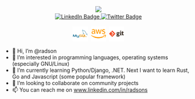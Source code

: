 <div id="header" align="center">
  <img src="https://media.giphy.com/media/ZeFG00TVXs54Pw4c8e/giphy.gif" width="150"/>
  <div id="badges">
  <a href="https://www.linkedin.com/in/radsons">
    <img src="https://img.shields.io/badge/LinkedIn-blue?style=for-the-badge&logo=linkedin&logoColor=white" alt="LinkedIn Badge"/>
  </a>
  <a href="https://twitter.com/radsaum">
    <img src="https://img.shields.io/badge/Twitter-blue?style=for-the-badge&logo=twitter&logoColor=white" alt="Twitter Badge"/>
  </a>
</div>
<img src="https://komarev.com/ghpvc/?username=radson&style=flat-square&color=blue" alt=""/>
<div>
  <img src="https://github.com/devicons/devicon/blob/master/icons/mysql/mysql-original-wordmark.svg" title="MySQL"  alt="MySQL" width="40" height="40"/>&nbsp;
  <img src="https://github.com/devicons/devicon/blob/master/icons/amazonwebservices/amazonwebservices-plain-wordmark.svg" title="AWS" alt="AWS" width="40" height="40"/>&nbsp;
  <img src="https://github.com/devicons/devicon/blob/master/icons/git/git-original-wordmark.svg" title="Git" **alt="Git" width="40" height="40"/>
</div>
</div>


- 👋 Hi, I’m @radson
- 👀 I’m interested in programming languages, operating systems (especially GNU/Linux)
- 🌱 I’m currently learning Python/Django, .NET. Next I want to learn Rust, Go and Javascript (some popular framework) 
- 💞️ I’m looking to collaborate on community projects 
- 📫 You can reach me on www.linkedin.com/in/radsons




<!---
radson/radson is a ✨ special ✨ repository because its `README.md` (this file) appears on your GitHub profile.
You can click the Preview link to take a look at your changes.
--->
